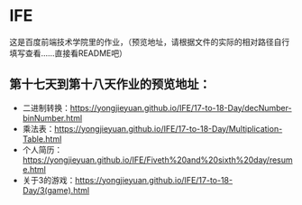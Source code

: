 # IFE
这是百度前端技术学院里的作业，（预览地址，请根据文件的实际的相对路径自行填写查看……直接看README吧）
## 第十七天到第十八天作业的预览地址：
- 二进制转换：<https://yongjieyuan.github.io/IFE/17-to-18-Day/decNumber-binNumber.html>
- 乘法表：<https://yongjieyuan.github.io/IFE/17-to-18-Day/Multiplication-Table.html>
- 个人简历：<https://yongjieyuan.github.io/IFE/Fiveth%20and%20sixth%20day/resume.html>
- 关于3的游戏：<https://yongjieyuan.github.io/IFE/17-to-18-Day/3(game).html>
